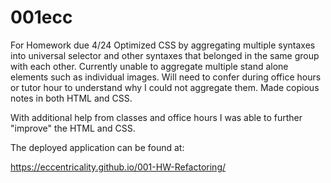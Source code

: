 # 001ecc
 For Homework due 4/24
Optimized CSS by aggregating multiple syntaxes into universal selector and other syntaxes that belonged in the same group with each other. Currently unable to aggregate multiple stand alone elements such as individual images. Will need to confer during office hours or tutor hour to understand why I could not aggregate them. Made copious notes in both HTML and CSS.

With additional help from classes and office hours I was able to further "improve" the HTML and CSS. 

The deployed application can be found at: 

https://eccentricality.github.io/001-HW-Refactoring/